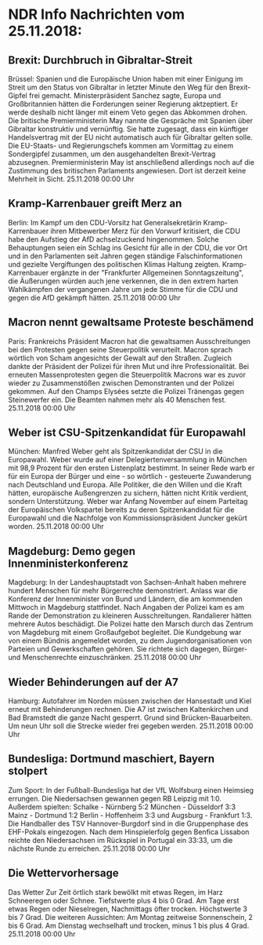 # NDR Info Nachrichten vom 25.11.2018:


## Brexit: Durchbruch in Gibraltar-Streit
Brüssel:		Spanien und die Europäische Union haben mit einer Einigung im Streit um den Status von Gibraltar in letzter Minute den Weg für den Brexit-Gipfel frei gemacht. Ministerpräsident Sanchez sagte, Europa und Großbritannien hätten die Forderungen seiner Regierung aktzeptiert. Er werde deshalb nicht länger mit einem Veto gegen das Abkommen drohen. Die britische Premierministerin May nannte die Gespräche mit Spanien über Gibraltar konstruktiv und vernünftig. Sie hatte zugesagt, dass ein künftiger Handelsvertrag mit der EU nicht automatisch auch für Gibraltar gelten solle. Die EU-Staats- und Regierungschefs kommen am Vormittag zu einem Sondergipfel zusammen, um den ausgehandelten Brexit-Vertrag abzusegnen. Premierministerin May ist anschließend allerdings noch auf die Zustimmung des britischen Parlaments angewiesen. Dort ist derzeit keine Mehrheit in Sicht. 25.11.2018 00:00 Uhr 

## Kramp-Karrenbauer greift Merz an
Berlin: Im Kampf um den CDU-Vorsitz hat Generalsekretärin Kramp-Karrenbauer ihren Mitbewerber Merz für den Vorwurf kritisiert, die CDU habe den Aufstieg der AfD achselzuckend hingenommen. Solche Behauptungen seien ein Schlag ins Gesicht für alle in der CDU, die vor Ort und in den Parlamenten seit Jahren gegen ständige Falschinformationen und gezielte Vergiftungen des politischen Klimas Haltung zeigten. Kramp-Karrenbauer ergänzte in der "Frankfurter Allgemeinen Sonntagszeitung", die Äußerungen würden auch jene verkennen, die in den extrem harten Wahlkämpfen der vergangenen Jahre um jede Stimme für die CDU und gegen die AfD gekämpft hätten. 25.11.2018 00:00 Uhr 

## Macron nennt gewaltsame Proteste beschämend
Paris: Frankreichs Präsident Macron hat die gewaltsamen Ausschreitungen bei den Protesten gegen seine Steuerpolitik verurteilt. Macron sprach wörtlich von Scham angesichts der Gewalt auf den Straßen. Zugleich dankte der Präsident der Polizei für ihren Mut und ihre Professionalität. Bei erneuten Massenprotesten gegen die Steuerpolitik Macrons war es zuvor wieder zu Zusammenstößen zwischen Demonstranten und der Polizei gekommen. Auf den Champs Elysées setzte die Polizei Tränengas gegen Steinewerfer ein. Die Beamten nahmen mehr als 40 Menschen fest. 25.11.2018 00:00 Uhr 

## Weber ist CSU-Spitzenkandidat für Europawahl
München: Manfred Weber geht als Spitzenkandidat der CSU in die Europawahl. Weber wurde auf einer Delegiertenversammlung in München mit 98,9 Prozent für den ersten Listenplatz bestimmt. In seiner Rede warb er für ein Europa der Bürger und eine - so wörtlich - gesteuerte Zuwanderung nach Deutschland und Europa. Alle Politiker, die den Willen und die Kraft hätten, europäische Außengrenzen zu sichern, hätten nicht Kritik verdient, sondern Unterstützung. Weber war Anfang November auf einem Parteitag der Europäischen Volkspartei bereits zu deren Spitzenkandidat für die Europawahl und die Nachfolge von Kommissionspräsident Juncker gekürt worden. 25.11.2018 00:00 Uhr 

## Magdeburg: Demo gegen Innenministerkonferenz
Magdeburg: In der Landeshauptstadt von Sachsen-Anhalt haben mehrere hundert Menschen für mehr Bürgerrechte demonstriert. Anlass war die Konferenz der Innenminister von Bund und Ländern, die am kommenden Mittwoch in Magdeburg stattfindet. Nach Angaben der Polizei kam es am Rande der Demonstration zu kleineren Ausschreitungen. Randalierer hätten mehrere Autos beschädigt. Die Polizei hatte den Marsch durch das Zentrum von Magdeburg mit einem Großaufgebot begleitet. Die Kundgebung war von einem Bündnis angemeldet worden, zu dem Jugendorganisationen von Parteien und Gewerkschaften gehören. Sie richtete sich dagegen, Bürger- und Menschenrechte einzuschränken. 25.11.2018 00:00 Uhr 

## Wieder Behinderungen auf der A7
Hamburg: Autofahrer im Norden müssen zwischen der Hansestadt und Kiel erneut mit Behinderungen rechnen. Die A7 ist zwischen Kaltenkirchen und Bad Bramstedt die ganze Nacht gesperrt. Grund sind Brücken-Bauarbeiten. Um neun Uhr soll die Strecke wieder frei gegeben werden. 25.11.2018 00:00 Uhr 

## Bundesliga: Dortmund maschiert, Bayern stolpert
Zum Sport: In der Fußball-Bundesliga hat der VfL Wolfsburg einen Heimsieg errungen. Die Niedersachsen gewannen gegen RB Leipzig mit 1:0. Außerdem spielten:
Schalke - Nürnberg  5:2
München - Düsseldorf  3:3
Mainz - Dortmund 1:2
Berlin - Hoffenheim  3:3
und
Augsburg - Frankfurt  1:3. Die Handballer des TSV Hannover-Burgdorf sind in die Gruppenphase des EHF-Pokals eingezogen. Nach dem Hinspielerfolg gegen Benfica Lissabon reichte den Niedersachsen im Rückspiel in Portugal ein 33:33, um die nächste Runde zu erreichen. 25.11.2018 00:00 Uhr 

## Die Wettervorhersage
Das Wetter Zur Zeit örtlich stark bewölkt mit etwas Regen, im Harz Schneeregen oder Schnee. Tiefstwerte plus 4 bis 0 Grad. Am Tage erst etwas Regen oder Nieselregen, Nachmittags öfter trocken. Höchstwerte 3 bis 7 Grad. Die weiteren Aussichten:
Am Montag zeitweise Sonnenschein, 2 bis 6 Grad. Am Dienstag wechselhaft und trocken, minus 1 bis plus 4 Grad. 25.11.2018 00:00 Uhr 

